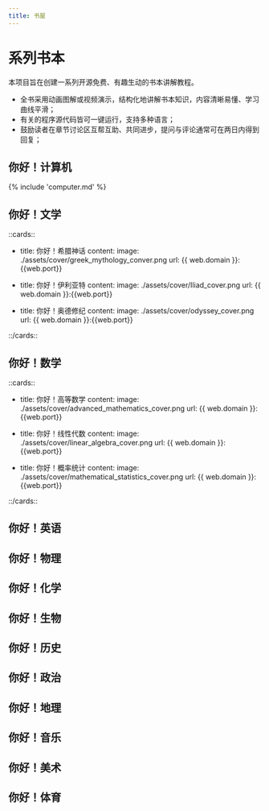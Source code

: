 ```yaml
---
title: 书屋
---
```


# 系列书本

本项目旨在创建一系列开源免费、有趣生动的书本讲解教程。

- 全书采用动画图解或视频演示，结构化地讲解书本知识，内容清晰易懂、学习曲线平滑；
- 有关的程序源代码皆可一键运行，支持多种语言；
- 鼓励读者在章节讨论区互帮互助、共同进步，提问与评论通常可在两日内得到回复；

## 你好！计算机

{% include 'computer.md' %}

## 你好！文学

::cards::

- title: 你好！希腊神话
  content: 
  image: ./assets/cover/greek_mythology_conver.png
  url: {{ web.domain }}:{{web.port}}

- title: 你好！伊利亚特
  content: 
  image: ./assets/cover/Iliad_cover.png
  url: {{ web.domain }}:{{web.port}}

- title: 你好！奥德修纪
  content: 
  image: ./assets/cover/odyssey_cover.png
  url: {{ web.domain }}:{{web.port}}

::/cards::

## 你好！数学

::cards::

- title: 你好！高等数学
  content: 
  image: ./assets/cover/advanced_mathematics_cover.png
  url: {{ web.domain }}:{{web.port}}

- title: 你好！线性代数
  content: 
  image: ./assets/cover/linear_algebra_cover.png
  url: {{ web.domain }}:{{web.port}}

- title: 你好！概率统计
  content: 
  image: ./assets/cover/mathematical_statistics_cover.png
  url: {{ web.domain }}:{{web.port}}

::/cards::

## 你好！英语

## 你好！物理

## 你好！化学

## 你好！生物

## 你好！历史

## 你好！政治

## 你好！地理

## 你好！音乐

## 你好！美术

## 你好！体育

